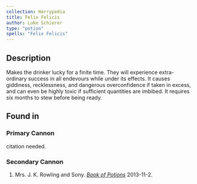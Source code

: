 ```yaml
---
collection: Harrypedia
title: Felix Felicis
author: Luke Schierer
type: "potion"
spells: "Felix Felicis"
---
```


## Description

Makes the drinker lucky for a finite time.  They will experience extra-ordinary
success in all endevours while under its effects.  It causes giddiness,
recklessness, and dangerous overconfidence if taken in excess, and can even be
highly toxic if sufficient quantities are imbibed.  It requires six months to
stew before being ready. 

## Found in

### Primary Cannon
citation needed.

### Secondary Cannon
1. Mrs. J. K. Rowling and Sony.
   _[Book of Potions](https://harrypotter.fandom.com/wiki/Wonderbook:_Book_of_Potions)_
   2013-11-2.

